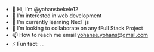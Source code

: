 - 👋 Hi, I’m @yohansbekele12
- 👀 I’m interested in web development 
- 🌱 I’m currently learning NexT js
- 💞️ I’m looking to collaborate on any fFull Stack Project
- 📫 How to reach me email yohanse.yohans@gmail.com
- ⚡ Fun fact: ...

<!---
yohansbekele12/yohansbekele12 is a ✨ special ✨ repository because its `README.md` (this file) appears on your GitHub profile.
You can click the Preview link to take a look at your changes.
--->
